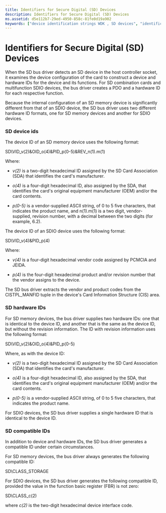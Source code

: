 ```yaml
---
title: Identifiers for Secure Digital (SD) Devices
description: Identifiers for Secure Digital (SD) Devices
ms.assetid: d5e112b7-29ed-4950-858c-81fe0d19a902
keywords: ["device identification strings WDK , SD devices", "identification strings WDK device , SD devices", "identifiers WDK device , SD devices", "SD device IDs WDK device installations", "Secure Digital device IDs WDK device installations", "device IDs WDK device installations", "hardware IDs WDK device installations", "compatible IDs WDK device installations"]
---
```


# Identifiers for Secure Digital (SD) Devices


When the SD bus driver detects an SD device in the host controller socket, it examines the device configuration of the card to construct a device and hardware IDs for the device and its functions. For SD combination cards and multifunction SDIO devices, the bus driver creates a PDO and a hardware ID for each respective function.

Because the internal configuration of an SD memory device is significantly different from that of an SDIO device, the SD bus driver uses two different hardware ID formats, one for SD memory devices and another for SDIO devices.

### <a href="" id="sd-device-ids"></a> SD device ids

The device ID of an SD memory device uses the following format:

SD\\VID\_v(2)&OID\_o(4)&PID\_p(0-5)&REV\_n(1).m(1)

Where:

-   *v(2)* is a two-digit hexadecimal ID assigned by the SD Card Association (SDA) that identifies the card's manufacturer.

-   *o(4)* is a four-digit hexadecimal ID, also assigned by the SDA, that identifies the card's original equipment manufacturer (OEM) and/or the card contents.

-   *p(0-5)* is a vendor-supplied ASCII string, of 0 to 5 five characters, that indicates the product name, and n(1).m(1) is a two digit, vendor-supplied, revision number, with a decimal between the two digits (for example, 6.2).

The device ID of an SDIO device uses the following format:

SD\\VID\_v(4)&PID\_p(4)

Where:

-   *v(4)* is a four-digit hexadecimal vendor code assigned by PCMCIA and JEIDA.

-   *p(4)* is the four-digit hexadecimal product and/or revision number that the vendor assigns to the device.

The SD bus driver extracts the vendor and product codes from the CISTPL\_MANFID tuple in the device's Card Information Structure (CIS) area.

### <a href="" id="sd-hardware-ids"></a> SD hardware IDs

For SD memory devices, the bus driver supplies two hardware IDs: one that is identical to the device ID, and another that is the same as the device ID, but without the revision information. The ID with revision information uses the following format:

SD\\VID\_v(2)&OID\_o(4)&PID\_p(0-5)

Where, as with the device ID:

-   *v(2)* is a two-digit hexadecimal ID assigned by the SD Card Association (SDA) that identifies the card's manufacturer.

-   *o(4)* is a four-digit hexadecimal ID, also assigned by the SDA, that identifies the card's original equipment manufacturer (OEM) and/or the card contents.

-   *p(0-5)* is a vendor-supplied ASCII string, of 0 to 5 five characters, that indicates the product name.

For SDIO devices, the SD bus driver supplies a single hardware ID that is identical to the device ID.

### <a href="" id="sd-compatible-ids"></a> SD compatible IDs

In addition to device and hardware IDs, the SD bus driver generates a compatible ID under certain circumstances.

For SD memory devices, the bus driver always generates the following compatible ID:

SD\\CLASS\_STORAGE

For SDIO devices, the SD bus driver generates the following compatible ID, provided the value in the function basic register (FBR) is not zero:

SD\\CLASS\_c(2)

where *c(2)* is the two-digit hexadecimal device interface code.

 

 





